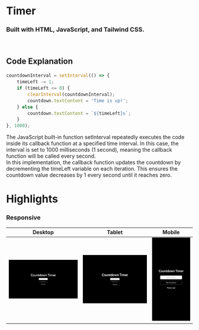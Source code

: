 # Timer

### Built with HTML, JavaScript, and Tailwind CSS.  
<br>

## Code Explanation

```Javascript
countdownInterval = setInterval(() => {
    timeLeft -= 1;
    if (timeLeft <= 0) {
        clearInterval(countdownInterval);
        countdown.textContent = 'Time is up!';
    } else {
        countdown.textContent = `${timeLeft}s`;
    }
}, 1000);
```
The JavaScript built-in function setInterval repeatedly executes the code inside its callback function at a specified time interval. In this case, the interval is set to 1000 milliseconds (1 second), meaning the callback function will be called every second.   
In this implementation, the callback function updates the countdown by decrementing the timeLeft variable on each iteration. This ensures the countdown value decreases by 1 every second until it reaches zero.



# Highlights

### Responsive
| Desktop               | Tablet               | Mobile               |
|-----------------------|---------------------|---------------------|
| ![Desktop View](assets/screenshot-desktop.png) | ![Tablet View](assets/screenshot-tablet.png) | ![Mobile View](assets/screenshot-mobile.png) |
